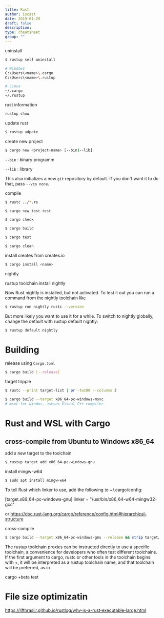```yaml
---
title: Rust
author: iocast
date: 2019-01-29
draft: false
description:
type: cheatsheet
group: ""
---
```



uninstall

```bash
$ rustup self uninstall

# Windows
C:\Users\<name>\.cargo
C:\Users\<name>\.rustup

# Linux
~/.cargo
~/.rustup
```

rust information

```bash
rustup show
```


update rust

```bash
$ rustup udpate
```

create new project

```bash
$ cargo new <project-name> [--bin|--lib]
```

`--bin`
: binary programm

`--lib`
: library


This also initializes a new `git` repository by default. If you don't want it to do that, pass `--vcs none`.


compile

```bash
$ rustc ../*.rs
```

```bash
$ cargo new test-test
```

```bash
$ cargo check
```

```bash
$ cargo build
```

```bash
$ cargo test
```

```bash
$ cargo clean
```

install creates from creates.io

```bash
$ cargo install <name>
```

nightly

rustup toolchain install nightly

Now Rust nightly is installed, but not activated. To test it out you can run a command from the nightly toolchain like
```bash
$ rustup run nightly rustc --version
```

But more likely you want to use it for a while. To switch to nightly globally, change the default with rustup default nightly:
```bash
$ rustup default nightly
```

# Building

release using `Cargo.toml`

```bash
$ cargo build [--release]
```


target tripple

```bash
$ rustc --print target-list | pr -tw100 --columns 3
```

```bash
$ cargo build --target x86_64-pc-windows-msvc
# msvc for windos. useses Visual C++ compiler
```


# Rust and WSL with Cargo

## cross-compile from Ubuntu to Windows x86_64

add a new target to the toolchain

```bash
$ rustup target add x86_64-pc-windows-gnu
```

install mingw-w64

```bash
$ sudo apt install mingw-w64
```

To tell Rust which linker to use, add the following to ~/.cargo/config:

[target.x86_64-pc-windows-gnu]
linker = "/usr/bin/x86_64-w64-mingw32-gcc"


or https://doc.rust-lang.org/cargo/reference/config.html#hierarchical-structure

cross-compile

```bash
$ cargo build --target x86_64-pc-windows-gnu --release && strip target/x86_64-pc-windows-gnu/release/chrome-bookmark-sync.exe
```


The rustup toolchain proxies can be instructed directly to use a specific toolchain, a convenience for developers who often test different toolchains. If the first argument to cargo, rustc or other tools in the toolchain begins with +, it will be interpreted as a rustup toolchain name, and that toolchain will be preferred, as in

cargo +beta test



# File size optimizatin


https://lifthrasiir.github.io/rustlog/why-is-a-rust-executable-large.html


